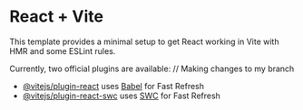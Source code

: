 # React + Vite

This template provides a minimal setup to get React working in Vite with HMR and some ESLint rules.

Currently, two official plugins are available: // Making changes to my branch

- [@vitejs/plugin-react](https://github.com/vitejs/vite-plugin-react/blob/main/packages/plugin-react/README.md) uses [Babel](https://babeljs.io/) for Fast Refresh
- [@vitejs/plugin-react-swc](https://github.com/vitejs/vite-plugin-react-swc) uses [SWC](https://swc.rs/) for Fast Refresh

